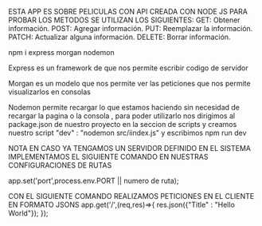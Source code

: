 ESTA APP ES SOBRE PELICULAS CON API CREADA CON NODE JS 
PARA PROBAR LOS METODOS SE UTILIZAN LOS SIGUIENTES:
GET: Obtener información.
POST: Agregar información.
PUT: Reemplazar la información.
PATCH: Actualizar alguna información.
DELETE: Borrar información.

npm i express morgan nodemon

Express es un framework de que nos permite escribir codigo de servidor

Morgan es un modelo que nos permite ver las peticiones que nos permite visualizarlos en consolas

Nodemon permite recargar lo que estamos haciendo sin necesidad de recargar la pagina o la consola , para poder utilizarlo nos dirigimos al package.json de nuestro proyecto en la seccion de scripts y creamos nuestro script 
"dev" : "nodemon src/iindex.js" y escribimos npm run dev

NOTA
EN CASO YA TENGAMOS UN SERVIDOR DEFINIDO EN EL SISTEMA IMPLEMENTAMOS EL SIGUIENTE COMANDO EN NUESTRAS CONFIGURACIONES DE RUTAS

app.set('port',process.env.PORT || numero de ruta);

CON EL SIGUIENTE COMANDO REALIZAMOS PETICIONES EN EL CLIENTE EN FORMATO JSONS
app.get('/',(req,res)=>{
    res.json({"Title" : "Hello World"});
});